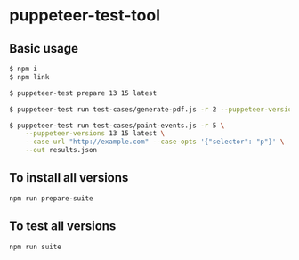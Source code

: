 # puppeteer-test-tool

## Basic usage

```sh
$ npm i
$ npm link

$ puppeteer-test prepare 13 15 latest

$ puppeteer-test run test-cases/generate-pdf.js -r 2 --puppeteer-versions 13 15 latest --out results.json

$ puppeteer-test run test-cases/paint-events.js -r 5 \
    --puppeteer-versions 13 15 latest \
    --case-url "http://example.com" --case-opts '{"selector": "p"}' \
    --out results.json
```

## To install all versions

```sh
npm run prepare-suite
```

## To test all versions

```sh
npm run suite
```
